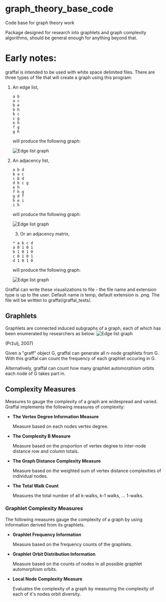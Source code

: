 # graph_theory_base_code
Code base for graph theory work

Package designed for research into graphlets and graph complexity algorithms,
should be general enough for anything beyond that.

# Early notes:
graffal is intended to be used with white space delimited files.
There are three types of file that will create a graph using this program:
1) An edge list,
    ```
    a b
    a c
    b e
    b h
    b c
    c g
    e h
    f g
    g h
   ```
   will produce the following graph:
   
   ![Edge list graph](https://github.com/Cveitch/graph_theory_base_code/blob/master/graffal/graffal_tests/edge_list_graph_example.png)
   
2) An adjacency list,
    ```
   a b d
    b a c
    c b d
    d b c g
    e h
    f h g
    g d f
    h e i
    i h
    ```
   will produce the following graph:
   
   ![Edge list graph](https://github.com/Cveitch/graph_theory_base_code/blob/master/graffal/graffal_tests/adj_list_graph_example.png)
   
   3) Or an adjacency matrix,
    ```
    * a b c d
    a 0 1 0 1
    b 1 0 1 0
    c 0 1 0 1
    d 1 0 1 0
    ```
   will produce the following graph:
   
   ![Edge list graph](https://github.com/Cveitch/graph_theory_base_code/blob/master/graffal/graffal_tests/adj_matrix_graph_example.png)
   
Graffal can write these visualizations to file - the file name and extension
type is up to the user.  Default name is temp, default extension is .png.
The file will be written to graffal/graffal_tests/.
   
## Graphlets
Graphlets are connected induced subgraphs of a graph, each of which has been 
enumerated by researchers as below:
![Edge list graph](https://github.com/Cveitch/graph_theory_base_code/blob/master/graffal/documentation/assets/graphlets.png)

(Pržulj, 2007)

Given a "graff" object G, graffal can generate all n-node graphlets from G.  
With this graffal can count the frequency of each graphlet occuring in G.

Alternatively, graffal can count how many graphlet automorphism orbits each
node of G takes part in.


## Complexity Measures
Measures to gauge the complexity of a graph are widespread and varied.
Graffal implements the following measures of complexity:

- **The Vertex Degree Information Measure**

    Measure based on each nodes vertex degree.
    
- **The Complexity B Measure**

    Measure based on the proportion of vertex degree to inter-node distance row and column totals.
    
- **The Graph Distance Complexity Measure**

    Measure based on the weighted sum of vertex distance complexities of individual nodes.
    
- **The Total Walk Count**

    Measures the total number of all k-walks, k-1 walks, ... 1-walks.
    
### Graphlet Complexity Measures
The following measures gauge the complexity of a graph by using information derived from its graphlets.

- **Graphlet Frequency Information**

    Measure based on the frequency counts of the graphlets.
    
- **Graphlet Orbit Distribution Information**

    Measure based on the counts of nodes in all possible graphlet automorphism orbits.
    
- **Local Node Complexity Measure**

    Evaluates the complexity of a graph by measuring the complexity of each of it's nodes orbit diversity.